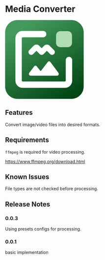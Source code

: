 # Media Converter

![Media Converter Icon](icon.png)

## Features

Convert image/video files into desired formats.

## Requirements

`ffmpeg` is required for video processing.

https://www.ffmpeg.org/download.html

## Known Issues

File types are not checked before processing.

## Release Notes

### 0.0.3

Using presets configs for processing.

### 0.0.1

basic implementation

